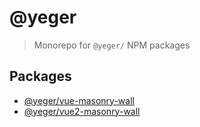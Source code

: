 # @yeger

> Monorepo for `@yeger/` NPM packages

## Packages

- [@yeger/vue-masonry-wall](https://github.com/DerYeger/yeger/tree/main/packages/vue-masonry-wall)
- [@yeger/vue2-masonry-wall](https://github.com/DerYeger/yeger/tree/main/packages/vue-masonry-wall)

